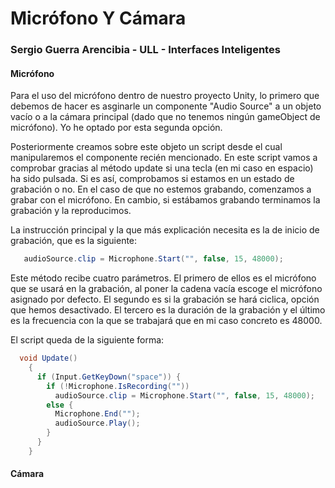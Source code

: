 # Micrófono Y Cámara
### Sergio Guerra Arencibia - ULL - Interfaces Inteligentes

#### Micrófono  
Para el uso del micrófono dentro de nuestro proyecto Unity, lo primero que debemos de hacer es asginarle un componente "Audio Source" a un objeto vacío o a la cámara principal (dado que no tenemos ningún gameObject de micrófono). Yo he optado por esta segunda opción.  

Posteriormente creamos sobre este objeto un script desde el cual manipularemos el componente recién mencionado. 
En este script vamos a comprobar gracias al método update si una tecla (en mi caso en espacio) ha sido pulsada. Si es así, comprobamos si estamos en un estado de grabación o no. En el caso de que no estemos grabando, comenzamos a grabar con el micrófono. En cambio, si estábamos grabando terminamos la grabación y la reproducimos.   

La instrucción principal y la que más explicación necesita es la de inicio de grabación, que es la siguiente:  

```c#
   audioSource.clip = Microphone.Start("", false, 15, 48000);
```  
Este método recibe cuatro parámetros. El primero de ellos es el micrófono que se usará en la grabación, al poner la cadena vacía escoge el micrófono asignado por defecto. El segundo es si la grabación se hará ciclica, opción que hemos desactivado. El tercero es la duración de la grabación y el último es la frecuencia con la que se trabajará que en mi caso concreto es 48000.  

El script queda de la siguiente forma:  
```c#
  void Update()
    {
      if (Input.GetKeyDown("space")) {
        if (!Microphone.IsRecording(""))
          audioSource.clip = Microphone.Start("", false, 15, 48000);
        else {
          Microphone.End("");
          audioSource.Play();
        }
      }
    }
```  


#### Cámara

